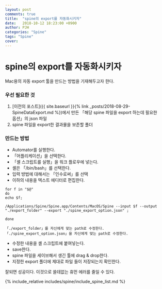 ```yaml
---
layout: post
comments: true
title:  "spine의 export를 자동화시키자"
date:   2018-10-12 18:23:00 +0900
author: PJH
categories: "Spine"
tags: "Spine"
cover:
---
```


<h1>
spine의 export를 자동화시키자
</h1>

Mac용의 자동 export 툴을 만드는 방법을 기재해두고자 한다.

### 우선 필요한 것

1. [이전의 포스트]({{ site.baseurl }}{% link _posts/2018-08-29-SpineDataExport.md %})에서 만든 「해당 spine 파일을 export 하는데 필요한 옵션」의 json 파일
1. spine 파일을 export한 결과물을 보존할 폴더

### 만드는 방법

- Automator를 실행한다.
- 「어플리케이션」을 선택한다.
- 「셸 스크립트를 실행」을 워크 플로우에 넣는다.
- 셸은 「/bin/bash」를 선택한다.
- 입력 방법에 대해서는 「인수로써」를 선택
- 이하의 내용을 텍스트 에디터로 편집한다.

```
for f in "$@"
do
echo $f;

/Applications/Spine/Spine.app/Contents/MacOS/Spine --input $f --output "./export_folder" --export "./spine_export_option.json" ;

done
```

    「./export_folder」를 자신에게 맞는 path로 수정한다.
    「./spine_export_option.json」을 자신에게 맞는 path로 수정한다.

- 수정한 내용을 셸 스크립트에 붙여넣는다.
- save한다.
- spine 파일을 세이브해서 생긴 툴에 drag & drop한다.
- 지정한 export 폴더에 제대로 파일 들이 저장되는지 확인한다.


잘되면 성공이다. 이것으로 쓸데없는 휴먼 에러를 줄일 수 있다.

{% include_relative includes/spine/include_spine_list.md %}
